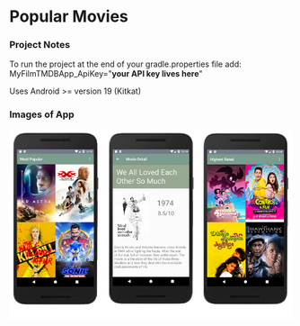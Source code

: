 # Popular Movies 

### Project Notes
To run the project at the end of your gradle.properties file add:
MyFilmTMDBApp_ApiKey="**your API key lives here**"

Uses Android >= version 19 (Kitkat)

### Images of App
![Images of App](https://github.com/5pence/popularMovies/blob/master/screenshots.jpg)
